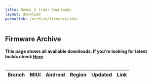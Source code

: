 ```yaml
---
title: Redmi 3 (ido) Downloads
layout: download
permalink: /archive/firmware/ido/
---
```


## Firmware Archive
#### This page shows all available downloads. If you're looking for latest builds check [Here](/firmware/ido/)


<div style="overflow-x:auto;">
<table id="firmware" class="compact row-border" style="width:100%">
    <thead>
        <tr>
            <th>Branch</th>
            <th>MIUI</th>
            <th>Android</th>
            <th>Region</th>
            <th>Updated</th>
            <th>Link</th>
        </tr>
    </thead>
    <script>loadFirmwareDownloads('ido', 'full')</script>
</table>
</div>
